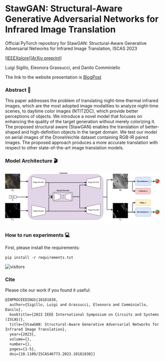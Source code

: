# StawGAN: Structural-Aware Generative Adversarial Networks for Infrared Image Translation
Official PyTorch repository for StawGAN: Structural-Aware Generative Adversarial Networks for Infrared Image Translation, ISCAS 2023

[[IEEEXplore](https://ieeexplore.ieee.org/document/10181838)][[ArXiv preprint](https://arxiv.org/abs/2305.10882)]

Luigi Sigillo, Eleonora Grassucci, and Danilo Comminiello

The link to the website presentation is [BlogPost](https://ispamm.github.io/StawGAN-page/)

### Abstract :bookmark_tabs:

This paper addresses the problem of translating night-time thermal infrared images, which are the most adopted image modalities to analyze night-time scenes, to daytime color images (NTIT2DC), which provide better perceptions of objects.
We introduce a novel model that focuses on enhancing the quality of the target generation without merely colorizing it. The proposed structural aware (StawGAN) enables the translation of better-shaped and high-definition objects in the target domain.
We test our model on aerial images of the DroneVeichle dataset containing RGB-IR paired images.
The proposed approach produces a more accurate translation with respect to other state-of-the-art image translation models.

### Model Architecture :clapper:
![Architecture](StawGAN_arch.png)

### How to run experiments :computer:

First, please install the requirements:

```pip install -r requirements.txt```


![visitors](https://visitor-badge.laobi.icu/badge?page_id=luigisigillo/StawGAN)

### Cite

Please cite our work if you found it useful:

```
@INPROCEEDINGS{10181838,
  author={Sigillo, Luigi and Grassucci, Eleonora and Comminiello, Danilo},
  booktitle={2023 IEEE International Symposium on Circuits and Systems (ISCAS)}, 
  title={StawGAN: Structural-Aware Generative Adversarial Networks for Infrared Image Translation}, 
  year={2023},
  volume={},
  number={},
  pages={1-5},
  doi={10.1109/ISCAS46773.2023.10181838}}
```


